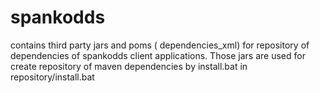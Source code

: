 # spankodds
contains third party jars and poms ( dependencies_xml) for repository of dependencies of  spankodds client applications. 
Those jars are used for create repository of maven dependencies by install.bat in repository/install.bat
